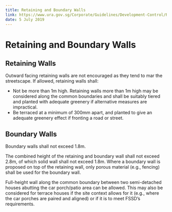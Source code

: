 ```yaml
---
title: Retaining and Boundary Walls
link: https://www.ura.gov.sg/Corporate/Guidelines/Development-Control/Residential/Strata-Landed-Housing/Retaining-Walls
date: 5 July 2019
---
```


# Retaining and Boundary Walls

## Retaining Walls

Outward facing retaining walls are not encouraged as they tend to mar the streetscape. If allowed, retaining walls shall:

- Not be more than 1m high. Retaining walls more than 1m high may be considered along the common boundaries and shall be suitably tiered and planted with adequate greenery if alternative measures are impractical.
- Be terraced at a minimum of 300mm apart, and planted to give an adequate greenery effect if fronting a road or street.

## Boundary Walls

Boundary walls shall not exceed 1.8m.

The combined height of the retaining and boundary wall shall not exceed 2.8m, of which solid wall shall not exceed 1.8m. Where a boundary wall is proposed on top of the retaining wall, only porous material (e.g., fencing) shall be used for the boundary wall.

Full-height wall along the common boundary between two semi-detached houses abutting the car porch/patio area can be allowed. This may also be considered for terrace houses if the site context allows for it (e.g., where the car porches are paired and aligned) or if it is to meet FSSD’s requirements.
